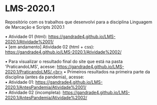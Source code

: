 # LMS-2020.1
Repositório com os trabalhos que desenvolvi para a disciplina Linguagem de Marcação e Scripts 2020.1

• Atividade 01 (html): https://gandrade4.github.io/LMS-2020.1/Atividade%2001/ <br>
• [em andamento] Atividade 02 (html + css): https://gandrade4.github.io/LMS-2020.1/Atividade%2002/

• Para visualizar o resultado final do site que está na pasta 'PraticandoLMS',
acesse: https://gandrade4.github.io/LMS-2020.1/PraticandoLMS/.<br>
• Primeiros resultados na primeira parte da disciplina (antes da pandemia), acesse: <br>
  • Atividade 01: https://gandrade4.github.io/LMS-2020.1/AntesPandemia/Atividade%2001/<br>
  • Atividade 02 (incompleta): https://gandrade4.github.io/LMS-2020.1/AntesPandemia/Atividade%2002/
